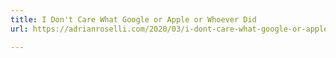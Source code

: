 ```yaml
---
title: I Don't Care What Google or Apple or Whoever Did
url: https://adrianroselli.com/2020/03/i-dont-care-what-google-or-apple-or-whomever-did.html

---
```

